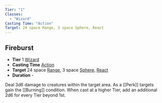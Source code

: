 ```yaml
---
Tier: "1"
Classes:
  - "Wizard"
Casting Time: "Action"
Target: 24 space Range, 3 space Sphere, React
---
```

## Fireburst
- **Tier** 1 [Wizard](app://obsidian.md/SRD/Archetypes/Wizard.md)
- **Casting Time** [Action](app://obsidian.md/SRD/Glossary/Action.md)
- **Target** 24 space [Range](app://obsidian.md/Range), 3 space [Sphere](app://obsidian.md/Sphere), [React](app://obsidian.md/React)
- **Duration** -

Deal 3d6 damage to creatures within the target area. As a [[Perk]] targets gain the [[Burning]] condition. When cast at a higher Tier, add an additional 2d6 for every Tier beyond 1st.